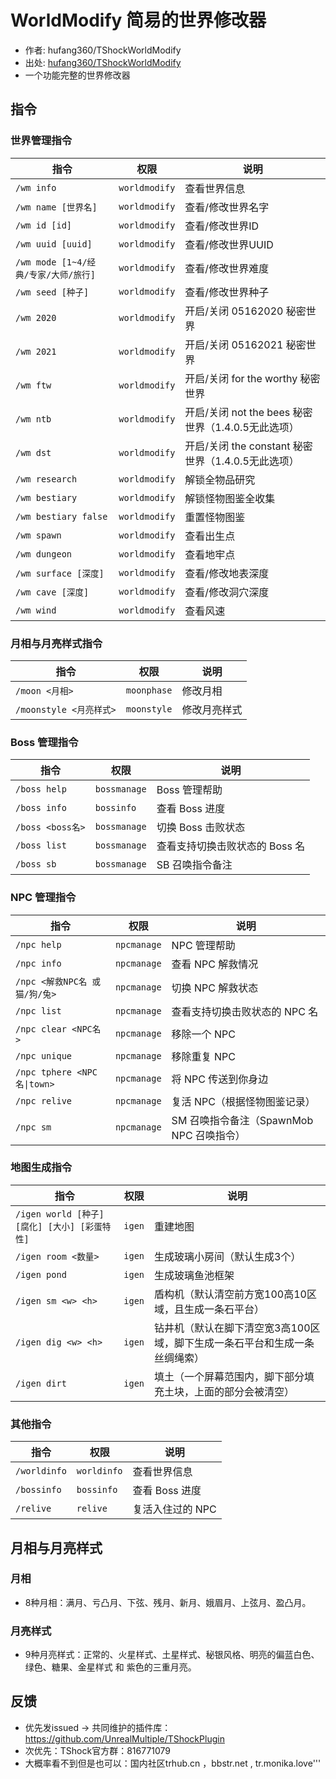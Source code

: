# WorldModify 简易的世界修改器

- 作者: hufang360/TShockWorldModify
- 出处: [hufang360/TShockWorldModify](https://github.com/hufang360/TShockWorldModify)
- 一个功能完整的世界修改器

## 指令

### 世界管理指令
| 指令 | 权限 | 说明 |
|------|------|------|
| `/wm info` | `worldmodify` | 查看世界信息 |
| `/wm name [世界名]` | `worldmodify` | 查看/修改世界名字 |
| `/wm id [id]` | `worldmodify` | 查看/修改世界ID |
| `/wm uuid [uuid]` | `worldmodify` | 查看/修改世界UUID |
| `/wm mode [1~4/经典/专家/大师/旅行]` | `worldmodify` | 查看/修改世界难度 |
| `/wm seed [种子]` | `worldmodify` | 查看/修改世界种子 |
| `/wm 2020` | `worldmodify` | 开启/关闭 05162020 秘密世界 |
| `/wm 2021` | `worldmodify` | 开启/关闭 05162021 秘密世界 |
| `/wm ftw` | `worldmodify` | 开启/关闭 for the worthy 秘密世界 |
| `/wm ntb` | `worldmodify` | 开启/关闭 not the bees 秘密世界（1.4.0.5无此选项） |
| `/wm dst` | `worldmodify` | 开启/关闭 the constant 秘密世界（1.4.0.5无此选项） |
| `/wm research` | `worldmodify` | 解锁全物品研究 |
| `/wm bestiary` | `worldmodify` | 解锁怪物图鉴全收集 |
| `/wm bestiary false` | `worldmodify` | 重置怪物图鉴 |
| `/wm spawn` | `worldmodify` | 查看出生点 |
| `/wm dungeon` | `worldmodify` | 查看地牢点 |
| `/wm surface [深度]` | `worldmodify` | 查看/修改地表深度 |
| `/wm cave [深度]` | `worldmodify` | 查看/修改洞穴深度 |
| `/wm wind` | `worldmodify` | 查看风速 |

### 月相与月亮样式指令
| 指令 | 权限 | 说明 |
|------|------|------|
| `/moon <月相>` | `moonphase` | 修改月相 |
| `/moonstyle <月亮样式>` | `moonstyle` | 修改月亮样式 |

### Boss 管理指令
| 指令 | 权限 | 说明 |
|------|------|------|
| `/boss help` | `bossmanage` | Boss 管理帮助 |
| `/boss info` | `bossinfo` | 查看 Boss 进度 |
| `/boss <boss名>` | `bossmanage` | 切换 Boss 击败状态 |
| `/boss list` | `bossmanage` | 查看支持切换击败状态的 Boss 名 |
| `/boss sb` | `bossmanage` | SB 召唤指令备注 |

### NPC 管理指令
| 指令 | 权限 | 说明 |
|------|------|------|
| `/npc help` | `npcmanage` | NPC 管理帮助 |
| `/npc info` | `npcmanage` | 查看 NPC 解救情况 |
| `/npc <解救NPC名 或 猫/狗/兔>` | `npcmanage` | 切换 NPC 解救状态 |
| `/npc list` | `npcmanage` | 查看支持切换击败状态的 NPC 名 |
| `/npc clear <NPC名>` | `npcmanage` | 移除一个 NPC |
| `/npc unique` | `npcmanage` | 移除重复 NPC |
| `/npc tphere <NPC名\|town>` | `npcmanage` | 将 NPC 传送到你身边 |
| `/npc relive` | `npcmanage` | 复活 NPC（根据怪物图鉴记录） |
| `/npc sm` | `npcmanage` | SM 召唤指令备注（SpawnMob NPC 召唤指令） |

### 地图生成指令
| 指令 | 权限 | 说明 |
|------|------|------|
| `/igen world [种子] [腐化] [大小] [彩蛋特性]` | `igen` | 重建地图 |
| `/igen room <数量>` | `igen` | 生成玻璃小房间（默认生成3个） |
| `/igen pond` | `igen` | 生成玻璃鱼池框架 |
| `/igen sm <w> <h>` | `igen` | 盾构机（默认清空前方宽100高10区域，且生成一条石平台） |
| `/igen dig <w> <h>` | `igen` | 钻井机（默认在脚下清空宽3高100区域，脚下生成一条石平台和生成一条丝绸绳索） |
| `/igen dirt` | `igen` | 填土（一个屏幕范围内，脚下部分填充土块，上面的部分会被清空） |

### 其他指令
| 指令 | 权限 | 说明 |
|------|------|------|
| `/worldinfo` | `worldinfo` | 查看世界信息 |
| `/bossinfo` | `bossinfo` | 查看 Boss 进度 |
| `/relive` | `relive` | 复活入住过的 NPC |

## 月相与月亮样式

### 月相
- 8种月相：满月、亏凸月、下弦、残月、新月、娥眉月、上弦月、盈凸月。

### 月亮样式
- 9种月亮样式：正常的、火星样式、土星样式、秘银风格、明亮的偏蓝白色、绿色、糖果、金星样式 和 紫色的三重月亮。

## 反馈
- 优先发issued -> 共同维护的插件库：https://github.com/UnrealMultiple/TShockPlugin
- 次优先：TShock官方群：816771079
- 大概率看不到但是也可以：国内社区trhub.cn ，bbstr.net , tr.monika.love'''
